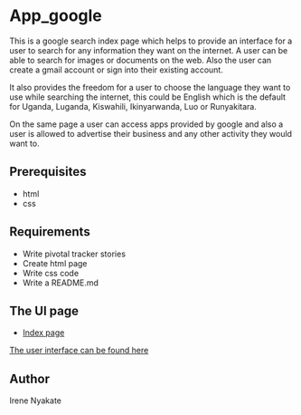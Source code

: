 # App_google
This is a google search index page which helps to provide an interface for a user to search for any information they want on the internet. A user can be able to search for images or documents on the web. Also the user can create a gmail account or sign into their existing account. 

It also provides the freedom for a user to choose the language they want to use while searching the internet, this could be English which is the default for Uganda, Luganda, Kiswahili, Ikinyarwanda, Luo or Runyakitara. 

On the same page a user can access apps provided by google and also a user is allowed to advertise their business and any other activity they would want to. 

##  Prerequisites
* html
* css

##  Requirements
* Write pivotal tracker stories
* Create html page
* Write css code
* Write a README.md 

##  The UI page
       
- [Index page](https://irenyak1.github.io/App_google/index.html)


[The user interface can be found here](https://irenyak1.github.io/App_google/index.html)

## Author 
Irene Nyakate
